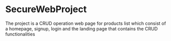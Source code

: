 # SecureWebProject
The project is a CRUD operation web page for products list which consist of a homepage, signup, login and the landing page that contains the CRUD functionalities 
